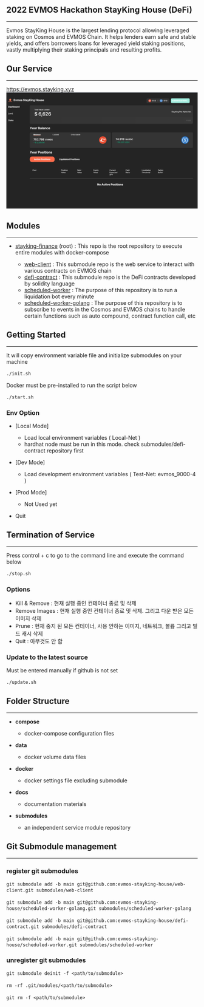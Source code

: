 ## 2022 EVMOS Hackathon StayKing House (DeFi)

---
Evmos StayKing House is the largest lending protocol allowing leveraged staking on Cosmos and EVMOS Chain.
It helps lenders earn safe and stable yields, and offers borrowers loans for leveraged yield staking positions, vastly multiplying their staking principals and resulting profits.


## Our Service

---
  https://evmos.stayking.xyz
![img.png](img.png)

## Modules

---
  - [stayking-finance](https://github.com/evmos-stayking-house/stayking-finance) (root) : This repo is the root repository to execute entire modules with docker-compose

    - [web-client](https://github.com/evmos-stayking-house/web-client) : This submodule repo is the web service to interact with various contracts on EVMOS chain 
    - [defi-contract](https://docs.docker.com/desktop/mac/install/) : This submodule repo is the DeFi contracts developed by solidity language
    - [scheduled-worker]() : The purpose of this repository is to run a liquidation bot every minute
    - [scheduled-worker-golang]() : The purpose of this repository is to subscribe to events in the Cosmos and EVMOS chains to handle certain functions such as auto compound, contract function call, etc


## Getting Started

---
It will copy environment variable file and initialize submodules on your machine

```sh
./init.sh
```

Docker must be pre-installed to run the script below

```sh
./start.sh
```

### Env Option
- [Local Mode]
    - Load local environment variables ( Local-Net )
    - hardhat node must be run in this mode. check submodules/defi-contract repository first
- [Dev Mode]
    - Load development environment variables ( Test-Net: evmos_9000-4 )

- [Prod Mode]
    - Not Used yet
      
- Quit

## Termination of Service

---
Press control + c to go to the command line and execute the command below 

```sh
./stop.sh
```

### Options

- Kill & Remove : 현재 실행 중인 컨테이너 종료 및 삭제
- Remove Images : 현재 실행 중인 컨테이너 종료 및 삭제. 그리고 다운 받은 모든 이미지 삭제
- Prune : 현재 중지 된 모든 컨테이너, 사용 안하는 이미지, 네트워크, 볼륨 그리고 빌드 캐시 삭제
- Quit : 아무것도 안 함

### Update to the latest source
Must be entered manually if github is not set
```sh
./update.sh
```

## Folder Structure

---
 - **compose**
   - docker-compose configuration files

 - **data**
   - docker volume data files

 - **docker**
   - docker settings file excluding submodule

 - **docs**
   - documentation materials

 - **submodules**
    - an independent service module repository

## Git Submodule management

---
### register git submodules

```
git submodule add -b main git@github.com:evmos-stayking-house/web-client.git submodules/web-client

git submodule add -b main git@github.com:evmos-stayking-house/scheduled-worker-golang.git submodules/scheduled-worker-golang

git submodule add -b main git@github.com:evmos-stayking-house/defi-contract.git submodules/defi-contract

git submodule add -b main git@github.com:evmos-stayking-house/scheduled-worker.git submodules/scheduled-worker
```

### unregister git submodules

```
git submodule deinit -f <path/to/submodule>

rm -rf .git/modules/<path/to/submodule>

git rm -f <path/to/submodule>
```
